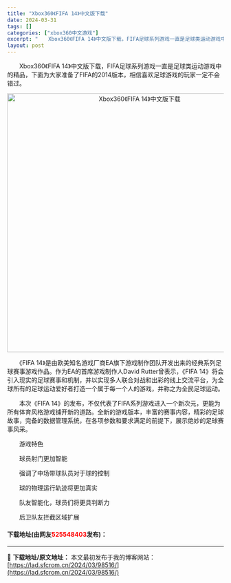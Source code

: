 ```yaml
---
title: "Xbox360《FIFA 14》中文版下载"
date: 2024-03-31
tags: []
categories: ["xbox360中文游戏"]
excerpt: "　　Xbox360《FIFA 14》中文版下载，FIFA足球系列游戏一直是足球类运动游戏中的精品，下面为大家准备了FIFA的2014版本，相信喜欢足球游戏的玩家一定不会错过。 　　《FIFA 14》是由欧美知名游戏厂商EA旗下游戏制作团队开发出来的经典系列足球赛事游戏作品。作为EA的首席游戏制作人D&hellip;"
layout: post
---
```


 <p>　　Xbox360《FIFA 14》中文版下载，FIFA足球系列游戏一直是足球类运动游戏中的精品，下面为大家准备了FIFA的2014版本，相信喜欢足球游戏的玩家一定不会错过。</p> <p align="center"><img align="" border="0" src="https://lad.sfcrom.cn/wp-content/uploads/2024/03/20240330_6608403839af6.webp" width="600" alt="Xbox360《FIFA 14》中文版下载" /></p> <p>　　《FIFA 14》是由欧美知名游戏厂商EA旗下游戏制作团队开发出来的经典系列足球赛事游戏作品。作为EA的首席游戏制作人David Rutter曾表示，《FIFA 14》将会引入现实的足球赛事和机制，并以实现多人联合对战和出彩的线上交流平台，为全球所有的足球运动爱好者打造一个属于每一个人的游戏，并称之为全民足球运动。</p> <p>　　本次《FIFA 14》的发布，不仅代表了FIFA系列游戏进入一个新次元，更能为所有体育风格游戏铺开新的道路。全新的游戏版本，丰富的赛事内容，精彩的足球故事，完备的数据管理系统，在各项参数和要求满足的前提下，展示绝妙的足球赛事风采。</p> <p>　　游戏特色</p> <p>　　球员射门更加智能</p> <p>　　强调了中场带球队员对于球的控制</p> <p>　　球的物理运行轨迹将更加真实</p> <p>　　队友智能化，球员们将更具判断力</p> <p>　　后卫队友拦截区域扩展</p> <p><h4>下载地址(由网友<font color="red">525548403</font>发布)：</h4></p> 

---
📖 **下载地址/原文地址：** 本文最初发布于我的博客网站：[https://lad.sfcrom.cn/2024/03/98516/](https://lad.sfcrom.cn/2024/03/98516/)
